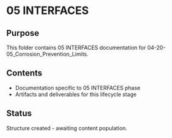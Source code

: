 # 05 INTERFACES

## Purpose
This folder contains 05 INTERFACES documentation for 04-20-05_Corrosion_Prevention_Limits.

## Contents
- Documentation specific to 05 INTERFACES phase
- Artifacts and deliverables for this lifecycle stage

## Status
Structure created - awaiting content population.
